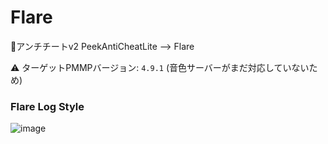 # Flare
🔌アンチチートv2
PeekAntiCheatLite --> Flare

⚠ ターゲットPMMPバージョン: `4.9.1`
(音色サーバーがまだ対応していないため)

### Flare Log Style
![image](https://user-images.githubusercontent.com/70795425/195880474-e2edc780-0882-4f95-a2c3-2f684f8a732e.png)
